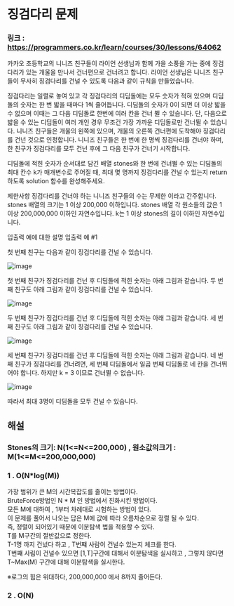 # 징검다리 문제

### 링크 : https://programmers.co.kr/learn/courses/30/lessons/64062

카카오 초등학교의 니니즈 친구들이 라이언 선생님과 함께 가을 소풍을 가는 중에 징검다리가 있는 개울을 만나서 건너편으로 건너려고 합니다. 라이언 선생님은 니니즈 친구들이 무사히 징검다리를 건널 수 있도록 다음과 같이 규칙을 만들었습니다.

징검다리는 일렬로 놓여 있고 각 징검다리의 디딤돌에는 모두 숫자가 적혀 있으며 디딤돌의 숫자는 한 번 밟을 때마다 1씩 줄어듭니다.
디딤돌의 숫자가 0이 되면 더 이상 밟을 수 없으며 이때는 그 다음 디딤돌로 한번에 여러 칸을 건너 뛸 수 있습니다.
단, 다음으로 밟을 수 있는 디딤돌이 여러 개인 경우 무조건 가장 가까운 디딤돌로만 건너뛸 수 있습니다.
니니즈 친구들은 개울의 왼쪽에 있으며, 개울의 오른쪽 건너편에 도착해야 징검다리를 건넌 것으로 인정합니다.
니니즈 친구들은 한 번에 한 명씩 징검다리를 건너야 하며, 한 친구가 징검다리를 모두 건넌 후에 그 다음 친구가 건너기 시작합니다.

디딤돌에 적힌 숫자가 순서대로 담긴 배열 stones와 한 번에 건너뛸 수 있는 디딤돌의 최대 칸수 k가 매개변수로 주어질 때, 최대 몇 명까지 징검다리를 건널 수 있는지 return 하도록 solution 함수를 완성해주세요.

제한사항
징검다리를 건너야 하는 니니즈 친구들의 수는 무제한 이라고 간주합니다.
stones 배열의 크기는 1 이상 200,000 이하입니다.
stones 배열 각 원소들의 값은 1 이상 200,000,000 이하인 자연수입니다.
k는 1 이상 stones의 길이 이하인 자연수입니다.

입출력 예에 대한 설명
입출력 예 #1

첫 번째 친구는 다음과 같이 징검다리를 건널 수 있습니다.

![image](https://user-images.githubusercontent.com/50165842/101271447-1af13600-37c6-11eb-8449-52f4cd285a47.png)

첫 번째 친구가 징검다리를 건넌 후 디딤돌에 적힌 숫자는 아래 그림과 같습니다.
두 번째 친구도 아래 그림과 같이 징검다리를 건널 수 있습니다.

![image](https://user-images.githubusercontent.com/50165842/101271452-25abcb00-37c6-11eb-9950-462929975b33.png)


두 번째 친구가 징검다리를 건넌 후 디딤돌에 적힌 숫자는 아래 그림과 같습니다.
세 번째 친구도 아래 그림과 같이 징검다리를 건널 수 있습니다.

![image](https://user-images.githubusercontent.com/50165842/101271455-2c3a4280-37c6-11eb-9459-480627a9757f.png)


세 번째 친구가 징검다리를 건넌 후 디딤돌에 적힌 숫자는 아래 그림과 같습니다.
네 번째 친구가 징검다리를 건너려면, 세 번째 디딤돌에서 일곱 번째 디딤돌로 네 칸을 건너뛰어야 합니다. 하지만 k = 3 이므로 건너뛸 수 없습니다.

![image](https://user-images.githubusercontent.com/50165842/101271462-496f1100-37c6-11eb-9c4c-b62b8c9c0ed1.png)


따라서 최대 3명이 디딤돌을 모두 건널 수 있습니다.

## 해설
### Stones의 크기: N(1<=N<=200,000) , 원소값의크기 : M(1<=M<=200,000,000)

### 1 . O(N*log(M))

가장 범위가 큰 M의 시간복잡도를 줄이는 방법이다.     
BruteForce방법인 N * M 인 방법에서 진화시킨 방법이다.     
모든 M에 대하여 , 1부터 차례대로 시험하는 방법이 있다.      
이 문제를 풀어서 나오는 답은 M에 값에 따라 오름차순으로 정렬 될 수 있다.     
즉, 정렬이 되어있기 때문에 이분탐색 법을 적용할 수 있다.     
T를 M구간의 절반값으로 정한다.     
T-1명 까지 건넜다 하고 , T번쨰 사람이 건널수 있는지 체크를 한다.      
T번쨰 사림이 건널수 있으면 [1,T]구간에 대해서 이분탐색을 실시하고 , 그렇지 않다면 T~Max(M) 구간에 대해 이분탐색을 실시한다.     
     
※로그의 힘은 위대하다, 200,000,000 에서 8까지 줄어든다.      

### 2 . O(N)

